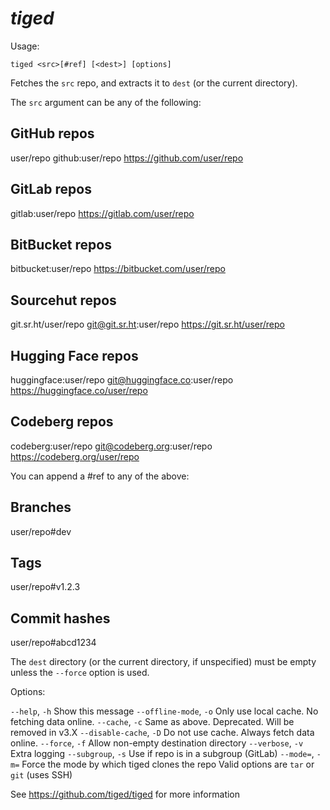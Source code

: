 # _tiged_

Usage:

`tiged <src>[#ref] [<dest>] [options]`

Fetches the `src` repo, and extracts it to `dest` (or the current directory).

The `src` argument can be any of the following:

## GitHub repos

user/repo
github:user/repo
https://github.com/user/repo

## GitLab repos

gitlab:user/repo
https://gitlab.com/user/repo

## BitBucket repos

bitbucket:user/repo
https://bitbucket.com/user/repo

## Sourcehut repos

git.sr.ht/user/repo
git@git.sr.ht:user/repo
https://git.sr.ht/user/repo

## Hugging Face repos

huggingface:user/repo
git@huggingface.co:user/repo
https://huggingface.co/user/repo

## Codeberg repos

codeberg:user/repo
git@codeberg.org:user/repo
https://codeberg.org/user/repo

You can append a #ref to any of the above:

## Branches

user/repo#dev

## Tags

user/repo#v1.2.3

## Commit hashes

user/repo#abcd1234

The `dest` directory (or the current directory, if unspecified) must be empty
unless the `--force` option is used.

Options:

`--help`, `-h` Show this message
`--offline-mode`, `-o` Only use local cache. No fetching data online.
`--cache`, `-c` Same as above. Deprecated. Will be removed in v3.X
`--disable-cache`, `-D` Do not use cache. Always fetch data online.
`--force`, `-f` Allow non-empty destination directory
`--verbose`, `-v` Extra logging
`--subgroup`, `-s` Use if repo is in a subgroup (GitLab)
`--mode=`, `-m=` Force the mode by which tiged clones the repo
Valid options are `tar` or `git` (uses SSH)

See https://github.com/tiged/tiged for more information
